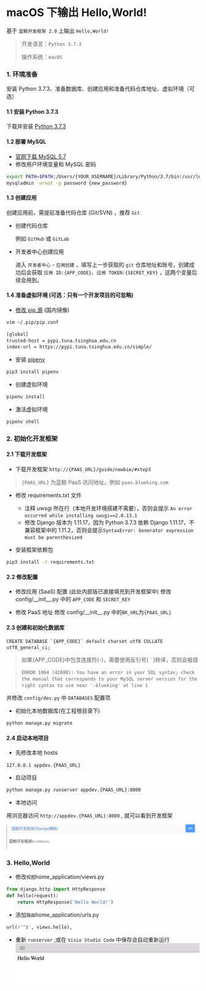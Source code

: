 # macOS 下输出 Hello,World!


基于 `蓝鲸开发框架 2.0` 上输出 `Hello,World!`

> 开发语言：`Python 3.7.3`
>
> 操作系统：`macOS`


### 1. 环境准备 

安装 Python 3.7.3、准备数据库、创建应用和准备代码仓库地址、虚拟环境（可选）

#### 1.1 安装 Python 3.7.3

下载并安装 [Python 3.7.3](https://www.python.org/downloads/release/python-373/)

#### 1.2 部署 MySQL 

- [官网下载 MySQL 5.7](https://dev.mysql.com/downloads/mysql/5.7.html#downloads)
- 修改用户环境变量和 MySQL 密码

```bash
export PATH=$PATH:/Users/{YOUR_USERNAME}/Library/Python/3.7/bin:/usr/local/mysql/bin/
mysqladmin -uroot -p password {new_password}
```

#### 1.3 创建应用 

创建应用前，需提前准备代码仓库 (Git/SVN) ，推荐 `Git`

- 创建代码仓库

    例如 `GitHub` 或 `GitLab`

- 开发者中心创建应用

    进入 `开发者中心` - `应用创建` ，填写上一步获取的 `git` 仓库地址和账号，创建成功后会获取 `应用 ID:{APP_CODE}`、`应用 TOKEN:{SECRET_KEY}` ，这两个变量后续会用到。

#### 1.4 准备虚拟环境 (可选：只有一个开发项目的可忽略) 

- [修改 pip 源](https://pip.pypa.io/en/stable/user_guide/#config-file) (国内镜像)

```bash
vim ~/.pip/pip.conf
```

```bash
[global]
trusted-host = pypi.tuna.tsinghua.edu.cn
index-url = https://pypi.tuna.tsinghua.edu.cn/simple/
 ```

- 安装 [pipenv](https://zhuanlan.zhihu.com/p/37581807)

```bash
pip3 install pipenv
```

- 创建虚拟环境

```bash
pipenv install
```

- 激活虚拟环境

```bash
pipenv shell
```


### 2. 初始化开发框架 

#### 2.1 下载开发框架 

- 下载开发框架 `http://{PAAS_URL}/guide/newbie/#step3`

> `{PAAS_URL}` 为蓝鲸 PaaS 访问地址，例如 `paas.blueking.com`

- 修改 requirements.txt 文件
    - 注释 uwsgi 所在行（本地开发环境搭建不需要），否则会提示 `An error occurred while installing uwsgi==2.0.13.1 `
    - 修改 Django 版本为 1.11.17，因为 Python 3.7.3 依赖 Django 1.11.17，不兼容框架中的 1.11.2，否则会提示`SyntaxError: Generator expression must be parenthesized`

- 安装框架依赖包

```bash
pip3 install -r requirements.txt
```


#### 2.2 修改配置  

- 修改应用 (SaaS) 配置 (此处内部版已直接填充到开发框架中)
修改 config/\_\_init\_\_.py 中的 `APP_CODE` 和 `SECRET_KEY`

- 修改 PaaS 地址
修改 config/\_\_init\_\_.py 中的`BK_URL`为`{PAAS_URL}`

#### 2.3 创建和初始化数据库 

```
CREATE DATABASE `{APP_CODE}` default charset utf8 COLLATE utf8_general_ci;
```

> 如果{APP_CODE}中包含连接符(-)，需要使用反引号( ` )转译，否则会报错

> `ERROR 1064 (42000): You have an error in your SQL syntax; check the manual that corresponds to your MySQL server version for the right syntax to use near '-blueking' at line 1`


并修改 `config/dev.py` 中 `DATABASES` 配置项

- 初始化本地数据库(在工程根目录下)

```bash
python manage.py migrate
```

#### 2.4 启动本地项目 

- 先修改本地 hosts

```127.0.0.1 appdev.{PAAS_URL}```

- 启动项目

```bash
python manage.py runserver appdev.{PAAS_URL}:8000
```

- 本地访问

用浏览器访问 `http://appdev.{PAAS_URL}:8000` , 就可以看到开发框架

![开发框架首页](media/%E5%BC%80%E5%8F%91%E6%A1%86%E6%9E%B6%E9%A6%96%E9%A1%B5.png)

### 3. Hello,World 

- 修改`视图`home_application/views.py

```python
from django.http import HttpResponse
def hello(request):
    return HttpResponse('Hello World!')
```

- 添加`路由`home_application/urls.py

```python
url(r'^$', views.hello),
```

- 重新 `runserver` ,或在 `Visio Studio Code` 中保存会自动重新运行
![-w964](./media/15585122671345.jpg)
